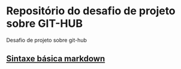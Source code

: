 # Repositório do desafio de projeto sobre GIT-HUB
Desafio de projeto sobre git-hub

## [Sintaxe básica markdown](http://www.markdown.org/basic-syntax/)
